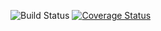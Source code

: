 ![Build Status](https://app.travis-ci.com/suprateek-sc19/django-polls-app.svg?token=XV2cGcwsmscapBbZN63N&branch=main)
[![Coverage Status](https://coveralls.io/repos/github/suprateek-sc19/django-polls-app/badge.svg?branch=master)](https://coveralls.io/github/suprateek-sc19/django-polls-app?branch=master)
